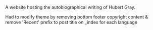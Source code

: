 A website hosting the autobiographical writing of Hubert Gray.

Had to modify theme by removing bottom footer copyright content & remove 'Recent' prefix to post title on _index for each language